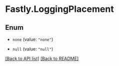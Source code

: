 # Fastly.LoggingPlacement

## Enum


* `none` (value: `"none"`)

* `null` (value: `"null"`)



[[Back to API list]](../../README.md#endpoints) [[Back to README]](../../README.md)
